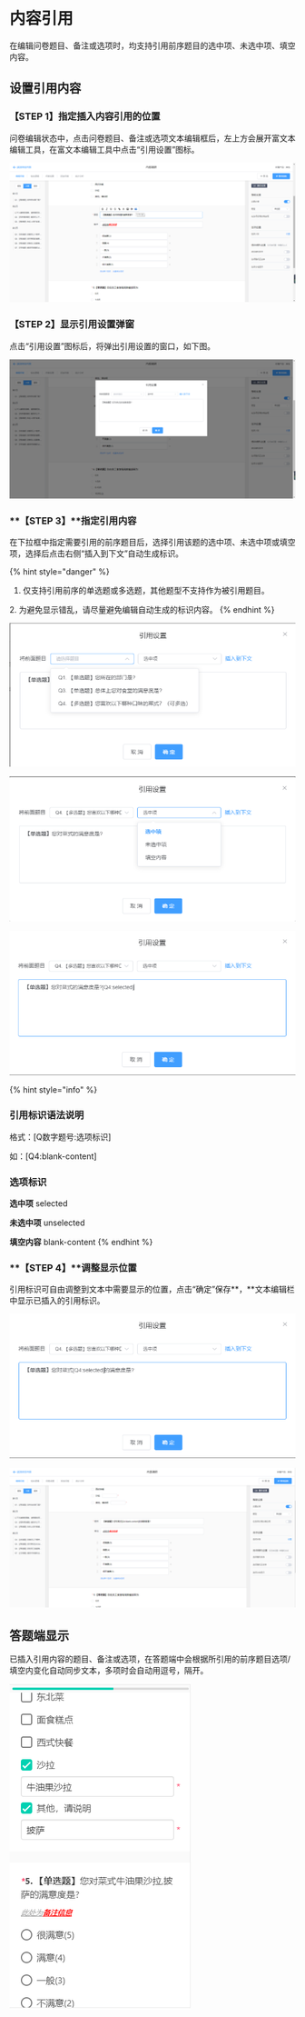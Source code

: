 # 内容引用

在编辑问卷题目、备注或选项时，均支持引用前序题目的选中项、未选中项、填空内容。

## 设置引用内容

### **【STEP 1】指定插入内容引用的位置**

问卷编辑状态中，点击问卷题目、备注或选项文本编辑框后，左上方会展开富文本编辑工具，在富文本编辑工具中点击“引用设置”图标。

![在富文本编辑工具中点击“引用设置”图标](<../../.gitbook/assets/image (759).png>)



### **【STEP 2】显示引用设置弹窗**

点击“引用设置”图标后，将弹出引用设置的窗口，如下图。

![引用设置弹窗](<../../.gitbook/assets/image (781).png>)



### **【STEP 3】**指定引用内容

在下拉框中指定需要引用的前序题目后，选择引用该题的选中项、未选中项或填空项，选择后点击右侧“插入到下文”自动生成标识。

{% hint style="danger" %}
1. 仅支持引用前序的单选题或多选题，其他题型不支持作为被引用题目。

&#x20;   2\. 为避免显示错乱，请尽量避免编辑自动生成的标识内容。
{% endhint %}

![指定引用题目](<../../.gitbook/assets/image (812).png>)

![指定引用项](<../../.gitbook/assets/image (456).png>)

![自动生成引用标识](<../../.gitbook/assets/image (778).png>)

{% hint style="info" %}
### 引用标识语法说明

格式：\[Q数字题号:选项标识] &#x20;

如：\[Q4:blank-content]

### 选项标识

**选中项** selected

&#x20;**未选中项**   unselected

**填空内容**  blank-content
{% endhint %}



### **【STEP 4】**调整显示位置

引用标识可自由调整到文本中需要显示的位置，点击“确定”保存**，**文本编辑栏中显示已插入的引用标识。

![调整显示位置](<../../.gitbook/assets/image (620).png>)

![编辑状态下显示已插入的引用标识](<../../.gitbook/assets/image (70).png>)



## 答题端显示

已插入引用内容的题目、备注或选项，在答题端中会根据所引用的前序题目选项/填空内变化自动同步文本，多项时会自动用逗号，隔开。

![答题端动态同步引用内容](<../../.gitbook/assets/image (229).png>)





